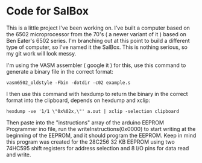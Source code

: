 # Code for SalBox
This is a little project I've been working on.
I've built a computer based on the 6502 microprocessor from the 70's ( a newer variant of it ) based on Ben Eater's 6502 series.
I'm branching out at this point to build a different type of computer, so I've named it the SalBox. This is nothing serious, so my git work will look messy.

I'm using the VASM assembler ( google it ) for this, use this command to generate a binary file in the correct format:

```vasm6502_oldstyle -Fbin -dotdir -c02 example.s```

I then use this command with hexdump to return the binary in the correct format into the clipboard, depends on hexdump and xclip:

```hexdump -ve '1/1 \"0x%02x,\"' a.out | xclip -selection clipboard```

Then paste into the "instructions" array of the arduino EEPROM Programmer ino file, run the writeInstructions(0x0000) to start writing at the beginning of the EEPROM, and it should program the EEPROM. Keep in mind this program was created for the 28C256 32 KB EEPROM using two 74HC595 shift registers for address selection and 8 I/O pins for data read and write.




